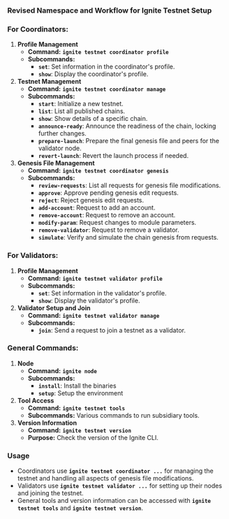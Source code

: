 ### **Revised Namespace and Workflow for Ignite Testnet Setup**

### For Coordinators:

1. **Profile Management**
    - **Command:** **`ignite testnet coordinator profile`**
    - **Subcommands:**
        - **`set`**: Set information in the coordinator's profile.
        - **`show`**: Display the coordinator's profile.
2. **Testnet Management**
    - **Command:** **`ignite testnet coordinator manage`**
    - **Subcommands:**
        - **`start`**: Initialize a new testnet.
        - **`list`**: List all published chains.
        - **`show`**: Show details of a specific chain.
        - **`announce-ready`**: Announce the readiness of the chain, locking further changes.
        - **`prepare-launch`**: Prepare the final genesis file and peers for the validator node.
        - **`revert-launch`**: Revert the launch process if needed.
3. **Genesis File Management**
    - **Command:** **`ignite testnet coordinator genesis`**
    - **Subcommands:**
        - **`review-requests`**: List all requests for genesis file modifications.
        - **`approve`**: Approve pending genesis edit requests.
        - **`reject`**: Reject genesis edit requests.
        - **`add-account`**: Request to add an account.
        - **`remove-account`**: Request to remove an account.
        - **`modify-param`**: Request changes to module parameters.
        - **`remove-validator`**: Request to remove a validator.
        - **`simulate`**: Verify and simulate the chain genesis from requests.

### For Validators:

1. **Profile Management**
    - **Command:** **`ignite testnet validator profile`**
    - **Subcommands:**
        - **`set`**: Set information in the validator's profile.
        - **`show`**: Display the validator's profile.
2. **Validator Setup and Join**
    - **Command:** **`ignite testnet validator manage`**
    - **Subcommands:**
        - **`join`**: Send a request to join a testnet as a validator.

### General Commands:

1. **Node** 
    - **Command:** **`ignite node`**
    - **Subcommands:** 
      - **`install`**: Install the binaries
      - **`setup`**: Setup the environment
2. **Tool Access**
    - **Command:** **`ignite testnet tools`**
    - **Subcommands:** Various commands to run subsidiary tools.
3. **Version Information**
    - **Command:** **`ignite testnet version`**
    - **Purpose:** Check the version of the Ignite CLI.

### **Usage**

- Coordinators use **`ignite testnet coordinator ...`** for managing the testnet and handling all aspects of genesis file modifications.
- Validators use **`ignite testnet validator ...`** for setting up their nodes and joining the testnet.
- General tools and version information can be accessed with **`ignite testnet tools`** and **`ignite testnet version`**.